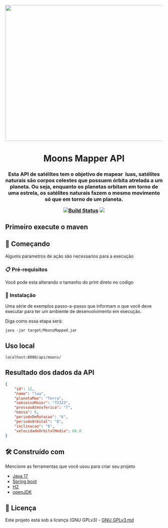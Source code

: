 <p align="center"><img src="img/icon.gif" width = "833px" height="433px"></p>

<h1 align="center">Moons Mapper API</h1>

<h3 align="center">Esta API de satélites tem o objetivo de mapear  luas, satélites naturais são corpos celestes que possuem órbita atrelada a um planeta. Ou seja, enquanto os planetas orbitam em torno de uma estrela, os satélites naturais fazem o mesmo movimento só que em torno de um planeta.
 <a href="https://www.iau2006.org/"usando como base organizacional um sistema de CRUD
<p align="center">
 
<a href="https://github.com/Mario23junior/Moons-mapper-API/actions/workflows/Maven.yml/badge.svg?branch=dev" target="_blank"> [![Build Status](https://github.com/Mario23junior/Moons-mapper-API/actions/workflows/Maven.yml/badge.svg?branch=dev)](https://github.com/Mario23junior/Moons-mapper-API)
<a href="https://en.wikipedia.org/wiki/Representational_state_transfer"><img src="https://img.shields.io/badge/interface-REST-brightgreen.svg?longCache=true&style=flat-square" target="_blank"></a>
</p>
  
## Primeiro execute o maven 

## 🚀 Começando

Algums parametros de ação são necessarios para a execução
### 📋 Pré-requisitos


Você pode esta alterando o tamanho do print direto no codigo


### 🔧 Instalação

Uma série de exemplos passo-a-passo que informam o que você deve executar para ter um ambiente de desenvolvimento em execução.

Diga como essa etapa será:

```
java -jar target/MoonsMapped.jar

```
 
## Uso local

```
localhost:8080/api/moons/
```

## Resultado dos dados da API

```json
{
    "id": 12,
    "name": "lua",
    "planetaMae": "Terra",
    "semieixoMaior": "72323",
    "pressaoAtmosferica": "7",
    "massa": 6,
    "periodoDeRotacao": "6",
    "periodoOrbital": "6",
    "inclinacao": "6",
    "velocidadeOrbitalMedia": 66.0
}

```

## 🛠️ Construído com

Mencione as ferramentas que você usou para criar seu projeto

* [Java 17](http://www.dropwizard.io/1.0.2/docs/)
* [Spring boot](https://spring.io/projects/spring-boot)
* [H2](https://www.h2database.com/html/main.html)
* [openJDK](https://maven.apache.org/)
 
## 📄 Licença

Este projeto está sob a licença (GNU GPLv3) - [GNU GPLv3.md](https://www.gnu.org/licenses/gpl-3.0.pt-br.html)
